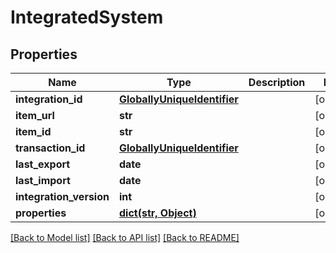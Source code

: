 # IntegratedSystem

## Properties
Name | Type | Description | Notes
------------ | ------------- | ------------- | -------------
**integration_id** | [**GloballyUniqueIdentifier**](GloballyUniqueIdentifier.md) |  | [optional] 
**item_url** | **str** |  | [optional] 
**item_id** | **str** |  | [optional] 
**transaction_id** | [**GloballyUniqueIdentifier**](GloballyUniqueIdentifier.md) |  | [optional] 
**last_export** | **date** |  | [optional] 
**last_import** | **date** |  | [optional] 
**integration_version** | **int** |  | [optional] 
**properties** | [**dict(str, Object)**](Object.md) |  | [optional] 

[[Back to Model list]](../README.md#documentation-for-models) [[Back to API list]](../README.md#documentation-for-api-endpoints) [[Back to README]](../README.md)

